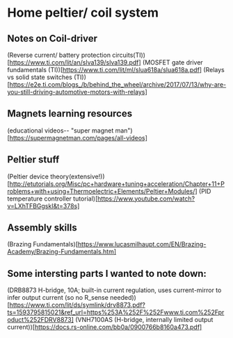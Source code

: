 # Home peltier/ coil system

## Notes on Coil-driver
(Reverse current/ battery protection circuits(TI))[https://www.ti.com/lit/an/slva139/slva139.pdf]
(MOSFET gate driver fundamentals (TI))[https://www.ti.com/lit/ml/slua618a/slua618a.pdf]
(Relays vs solid state switches (TI))[https://e2e.ti.com/blogs_/b/behind_the_wheel/archive/2017/07/13/why-are-you-still-driving-automotive-motors-with-relays]

## Magnets learning resources
(educational videos-- "super magnet man")[https://supermagnetman.com/pages/all-videos]


## Peltier stuff
(Peltier device theory(extensive!))[http://etutorials.org/Misc/pc+hardware+tuning+acceleration/Chapter+11+Problems+with+using+Thermoelectric+Elements/Peltier+Modules/]
(PID temperature controller tutorial)[https://www.youtube.com/watch?v=LXhTFBGgskI&t=378s]

## Assembly skills 
(Brazing Fundamentals)[https://www.lucasmilhaupt.com/EN/Brazing-Academy/Brazing-Fundamentals.htm]



## Some intersting parts I wanted to note down:
(DRB8873 H-bridge, 10A; built-in current regulation, uses current-mirror to infer output current (so no R_sense needed))[https://www.ti.com/lit/ds/symlink/drv8873.pdf?ts=1593795815021&ref_url=https%253A%252F%252Fwww.ti.com%252Fproduct%252FDRV8873]
(VNH7100AS (H-bridge, internally limited output current))[https://docs.rs-online.com/bb0a/0900766b8160a473.pdf]
